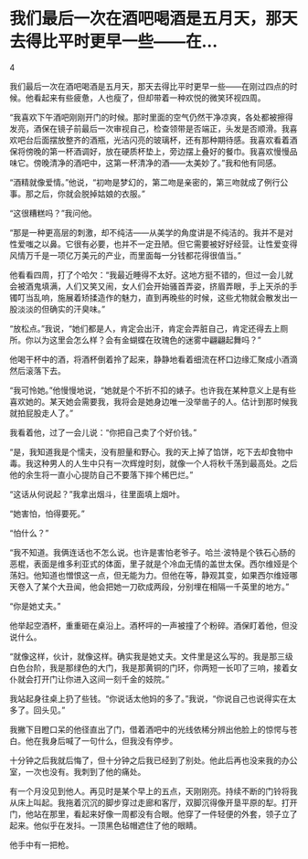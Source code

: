 # 我们最后一次在酒吧喝酒是五月天，那天去得比平时更早一些——在...

4

我们最后一次在酒吧喝酒是五月天，那天去得比平时更早一些——在刚过四点的时候。他看起来有些疲惫，人也瘦了，但却带着一种欢悦的微笑环视四周。

“我喜欢下午酒吧刚刚开门的时候。那时里面的空气仍然干净凉爽，各处都被擦得发亮，酒保在镜子前最后一次审视自己，检查领带是否端正，头发是否顺滑。我喜欢吧台后面摆放整齐的酒瓶，光洁闪亮的玻璃杯，还有那种期待感。我喜欢看着酒保将傍晚的第一杯酒调好，放在硬质杯垫上，旁边摆上叠好的餐巾。我喜欢慢慢品味它。傍晚清净的酒吧中，这第一杯清净的酒——太美妙了。”我和他有同感。

“酒精就像爱情。”他说，“初吻是梦幻的，第二吻是亲密的，第三吻就成了例行公事。那之后，你就会脱掉姑娘的衣服。”

“这很糟糕吗？”我问他。

“那是一种更高层的刺激，却不纯洁——从美学的角度讲是不纯洁的。我并不是对性爱嗤之以鼻。它很有必要，也并不一定丑陋。但它需要被好好经营。让性爱变得风情万千是一项亿万美元的产业，而里面每一分钱都花得很值当。”

他看看四周，打了个哈欠：“我最近睡得不太好。这地方挺不错的，但过一会儿就会被酒鬼填满，人们又笑又闹，女人们会开始骚首弄姿，挤眉弄眼，手上天杀的手镯叮当乱响，施展着矫揉造作的魅力，直到再晚些的时候，这些尤物就会散发出一股淡淡的但确实的汗臭味。”

“放松点。”我说，“她们都是人，肯定会出汗，肯定会弄脏自己，肯定还得去上厕所。你以为这里会怎么样？会有金蝴蝶在玫瑰色的迷雾中翩翩起舞吗？”

他喝干杯中的酒，将酒杯倒着拎了起来，静静地看着细流在杯口边缘汇聚成小酒滴然后滚落下去。

“我可怜她。”他慢慢地说，“她就是个不折不扣的婊子。也许我在某种意义上是有些喜欢她的。某天她会需要我，我将会是她身边唯一没举凿子的人。估计到那时候我就拍屁股走人了。”

我看着他，过了一会儿说：“你把自己卖了个好价钱。”

“是，我知道我是个懦夫，没有胆量和野心。我的天上掉了馅饼，吃下去却食物中毒。我这种男人的人生中只有一次辉煌时刻，就像一个人将秋千荡到最高处。之后他的余生将一直小心提防自己不要落下摔个稀巴烂。”

“这话从何说起？”我拿出烟斗，往里面填上烟叶。

“她害怕，怕得要死。”

“怕什么？”

“我不知道。我俩连话也不怎么说。也许是害怕老爷子。哈兰·波特是个铁石心肠的恶棍，表面是维多利亚式的体面，里子就是个冷血无情的盖世太保。西尔维娅是个荡妇。他知道也憎恨这一点，但无能为力。但他在等，静观其变，如果西尔维娅哪天卷入了某个大丑闻，他会把她一刀砍成两段，分别埋在相隔一千英里的地方。”

“你是她丈夫。”

他举起空酒杯，重重砸在桌沿上。酒杯呯的一声被撞了个粉碎。酒保盯着他，但没说什么。

“就像这样，伙计，就像这样。确实我是她丈夫。文件里是这么写的。我是那三级白色台阶，我是那绿色的大门，我是那黄铜的门环，你两短一长叩了三响，接着女仆就会打开门让你进入这间一刻千金的妓院。”

我站起身往桌上扔了些钱。“你说话太他妈的多了。”我说，“你说自己也说得实在太多了。回头见。”

我撇下目瞪口呆的他径直出了门，借着酒吧中的光线依稀分辨出他脸上的惊愕与苍白。他在我身后喊了一句什么，但我没有停步。

十分钟之后我就后悔了，但十分钟之后我已经到了别处。他此后再也没来我的办公室，一次也没有。我刺到了他的痛处。

有一个月没见到他人。再见时是某个早上的五点，天刚刚亮。持续不断的门铃将我从床上叫起。我拖着沉沉的脚步穿过走廊和客厅，双脚沉得像开垦平原的犁。打开门，他站在那里，看起来好像一周都没有合眼。他穿了一件轻便的外套，领子立了起来。他似乎在发抖。一顶黑色毡帽遮住了他的眼睛。

他手中有一把枪。